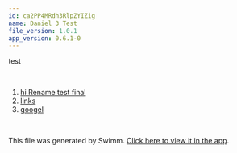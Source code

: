 ```yaml
---
id: ca2PP4MRdh3RlpZYIZig
name: Daniel 3 Test
file_version: 1.0.1
app_version: 0.6.1-0
---
```


<!-- Intro - Do not remove this comment --> 
 test

<br/>

<!-- Steps - Do not remove this comment --> 
1. [hi Rename test final](hi-rename-test-final.0RPUs.sw.md) 
2. [links](links.0xkTP.sw.md) 
3. [googel](www.google.com) 


<br/>

This file was generated by Swimm. [Click here to view it in the app](http://localhost:5000/#/repos/Z2l0aHViJTNBJTNBc3ItZXh0ZW5zaW9uJTNBJTNBZG91ZWs=/docs/ca2PP4MRdh3RlpZYIZig).